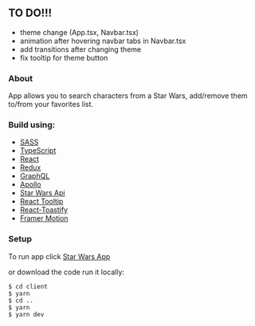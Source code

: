## TO DO!!!

- theme change (App.tsx, Navbar.tsx)
- animation after hovering navbar tabs in Navbar.tsx
- add transitions after changing theme
- fix tooltip for theme button

### About

App allows you to search characters from a Star Wars, add/remove them to/from your favorites list.

### Build using:

- [SASS](https://sass-lang.com/)
- [TypeScript](https://www.typescriptlang.org/)
- [React](https://create-react-app.dev/docs/adding-typescript/)
- [Redux](https://react-redux.js.org/introduction/getting-started)
- [GraphQL](https://graphql.org/)
- [Apollo](https://www.apollographql.com/)
- [Star Wars Api](https://swapi.dev/)
- [React Tooltip](https://www.npmjs.com/package/react-tooltip?activeTab=versions)
- [React-Toastify](https://fkhadra.github.io/react-toastify/how-to-style)
- [Framer Motion](https://www.framer.com/docs/introduction)

### Setup

To run app click [Star Wars App](https://bartek-star-wars-characters.herokuapp.com)

or download the code run it locally:

```
$ cd client
$ yarn
$ cd ..
$ yarn
$ yarn dev
```
